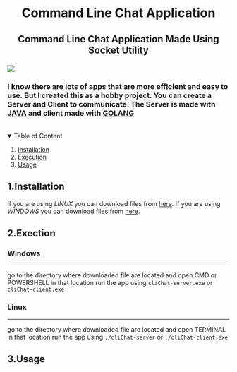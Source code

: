 
# <p align="center"> Command Line Chat Application </p>
 
## <p align="center"> Command Line Chat Application Made Using Socket Utility </p>

<img align="center" src="https://user-images.githubusercontent.com/75155192/184902804-48656703-9a0a-41b6-86ec-ecd80e6c3b33.gif">

### I know there are lots of apps that are more efficient and easy to use. But I created this as a hobby project. You can create a Server and Client to communicate. The Server is made with [JAVA](https://en.wikipedia.org/wiki/Java_(programming_language)) and client made with [GOLANG](https://en.wikipedia.org/wiki/Go_(programming_language)) 
<br>

<details open>
<summary>Table of Content</summary>
    <ol>
        <li><a href="#1installation">Installation</a></li>
        <li><a href="#2execution">Execution</a></li>
        <li><a href="#3usage">Usage</a></li>
    </ol>
</details>

## 1.Installation

If you are using *LINUX* you can download files from [here](https://github.com/heshanthenura/cliChat-releases/tree/main/Linux).
If you are using *WINDOWS* you can download files from [here](https://github.com/heshanthenura/cliChat-releases/tree/main/Windows).

## 2.Exection
   ### Windows
<hr>

go to the directory where downloaded file are located
and open CMD or POWERSHELL in that location
run the app using `cliChat-server.exe` or `cliChat-client.exe`

### Linux
<hr>

go to the directory where downloaded file are located
and open TERMINAL in that location
run the app using `./cliChat-server` or `./cliChat-client.exe`

## 3.Usage
